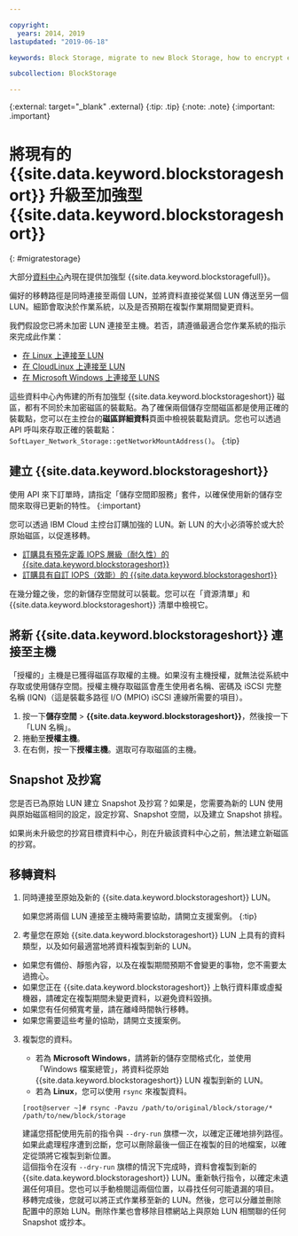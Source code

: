 ```yaml
---

copyright:
  years: 2014, 2019
lastupdated: "2019-06-18"

keywords: Block Storage, migrate to new Block Storage, how to encrypt existing Block Storage,

subcollection: BlockStorage

---
```

{:external: target="_blank" .external}
{:tip: .tip}
{:note: .note}
{:important: .important}

# 將現有的 {{site.data.keyword.blockstorageshort}} 升級至加強型 {{site.data.keyword.blockstorageshort}}
{: #migratestorage}

大部分[資料中心](/docs/infrastructure/BlockStorage?topic=BlockStorage-selectDC)內現在提供加強型 {{site.data.keyword.blockstoragefull}}。

偏好的移轉路徑是同時連接至兩個 LUN，並將資料直接從某個 LUN 傳送至另一個 LUN。細節會取決於作業系統，以及是否預期在複製作業期間變更資料。

我們假設您已將未加密 LUN 連接至主機。若否，請遵循最適合您作業系統的指示來完成此作業：

- [在 Linux 上連接至 LUN](/docs/infrastructure/BlockStorage?topic=BlockStorage-mountingLinux)
- [在 CloudLinux 上連接至 LUN](/docs/infrastructure/BlockStorage?topic=BlockStorage-mountingCloudLinux)
- [在 Microsoft Windows 上連接至 LUNS](/docs/infrastructure/BlockStorage?topic=BlockStorage-mountingWindows)

這些資料中心內佈建的所有加強型 {{site.data.keyword.blockstorageshort}} 磁區，都有不同於未加密磁區的裝載點。為了確保兩個儲存空間磁區都是使用正確的裝載點，您可以在主控台的**磁區詳細資料**頁面中檢視裝載點資訊。您也可以透過 API 呼叫來存取正確的裝載點：`SoftLayer_Network_Storage::getNetworkMountAddress()`。
{:tip}

## 建立 {{site.data.keyword.blockstorageshort}}

使用 API 來下訂單時，請指定「儲存空間即服務」套件，以確保使用新的儲存空間來取得已更新的特性。
{:important}

您可以透過 IBM Cloud 主控台訂購加強的 LUN。新 LUN 的大小必須等於或大於原始磁區，以促進移轉。

- [訂購具有預先定義 IOPS 層級（耐久性）的 {{site.data.keyword.blockstorageshort}}](/docs/infrastructure/BlockStorage?topic=BlockStorage-orderingthroughConsole#orderingthroughConsoleEndurance)
- [訂購具有自訂 IOPS（效能）的 {{site.data.keyword.blockstorageshort}}](/docs/infrastructure/BlockStorage?topic=BlockStorage-orderingthroughConsole#orderingthroughConsolePerformance)

在幾分鐘之後，您的新儲存空間就可以裝載。您可以在「資源清單」和 {{site.data.keyword.blockstorageshort}} 清單中檢視它。

## 將新 {{site.data.keyword.blockstorageshort}} 連接至主機

「授權的」主機是已獲得磁區存取權的主機。如果沒有主機授權，就無法從系統中存取或使用儲存空間。授權主機存取磁區會產生使用者名稱、密碼及 iSCSI 完整名稱 (IQN)（這是裝載多路徑 I/O (MPIO) iSCSI 連線所需要的項目）。

1. 按一下**儲存空間** > **{{site.data.keyword.blockstorageshort}}**，然後按一下「LUN 名稱」。
2. 捲動至**授權主機**。
3. 在右側，按一下**授權主機**。選取可存取磁區的主機。


## Snapshot 及抄寫

您是否已為原始 LUN 建立 Snapshot 及抄寫？如果是，您需要為新的 LUN 使用與原始磁區相同的設定，設定抄寫、Snapshot 空間，以及建立 Snapshot 排程。

如果尚未升級您的抄寫目標資料中心，則在升級該資料中心之前，無法建立新磁區的抄寫。


## 移轉資料

1. 同時連接至原始及新的 {{site.data.keyword.blockstorageshort}} LUN。

   如果您將兩個 LUN 連接至主機時需要協助，請開立支援案例。
   {:tip}

2. 考量您在原始 {{site.data.keyword.blockstorageshort}} LUN 上具有的資料類型，以及如何最適當地將資料複製到新的 LUN。
  - 如果您有備份、靜態內容，以及在複製期間預期不會變更的事物，您不需要太過擔心。
  - 如果您正在 {{site.data.keyword.blockstorageshort}} 上執行資料庫或虛擬機器，請確定在複製期間未變更資料，以避免資料毀損。
  - 如果您有任何頻寬考量，請在離峰時間執行移轉。
  - 如果您需要這些考量的協助，請開立支援案例。

3. 複製您的資料。
   - 若為 **Microsoft Windows**，請將新的儲存空間格式化，並使用「Windows 檔案總管」，將資料從原始 {{site.data.keyword.blockstorageshort}} LUN 複製到新的 LUN。
   - 若為 **Linux**，您可以使用 `rsync` 來複製資料。
   ```
   [root@server ~]# rsync -Pavzu /path/to/original/block/storage/* /path/to/new/block/storage
   ```

   建議您搭配使用先前的指令與 `--dry-run` 旗標一次，以確定正確地排列路徑。如果此處理程序遭到岔斷，您可以刪除最後一個正在複製的目的地檔案，以確定從頭將它複製到新位置。<br/>
這個指令在沒有 `--dry-run` 旗標的情況下完成時，資料會複製到新的 {{site.data.keyword.blockstorageshort}} LUN。重新執行指令，以確定未遺漏任何項目。您也可以手動檢閱這兩個位置，以尋找任何可能遺漏的項目。<br/>
移轉完成後，您就可以將正式作業移至新的 LUN。然後，您可以分離並刪除配置中的原始 LUN。刪除作業也會移除目標網站上與原始 LUN 相關聯的任何 Snapshot 或抄本。
